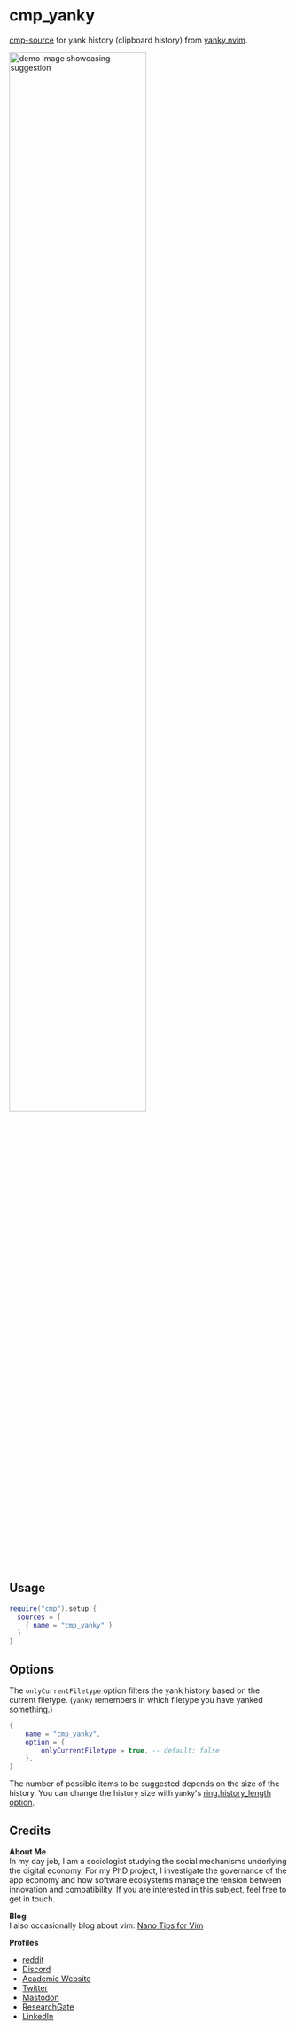 <!-- LTeX: enabled=false -->
# cmp_yanky
<!-- LTeX: enabled=true -->
<!-- TODO uncomment shields when available in dotfyle.com 
<a href="https://dotfyle.com/plugins/chrisgrieser/cmp_yanky">
<img src="https://dotfyle.com/plugins/chrisgrieser/cmp_yanky/shield" /></a>
-->

[cmp-source](https://github.com/hrsh7th/nvim-cmp) for yank history (clipboard
history) from [yanky.nvim](https://github.com/gbprod/yanky.nvim).

<img src="https://github.com/chrisgrieser/cmp_yanky/assets/73286100/e1e62358-63d0-4261-88ed-47bb155576d2" alt="demo image showcasing suggestion" width=70%>

## Usage

```lua
require("cmp").setup {
  sources = {
    { name = "cmp_yanky" }
  }
}
```

## Options

The `onlyCurrentFiletype` option filters the yank history based on the current
filetype. (`yanky` remembers in which filetype you have yanked something.)

```lua
{
	name = "cmp_yanky",
	option = {
		onlyCurrentFiletype = true, -- default: false
	},
}
```

The number of possible items to be suggested depends on the size of the
history. You can change the history size with `yanky`'s [ring.history_length
option](https://github.com/gbprod/yanky.nvim#ringhistory_length).

## Credits
<!-- vale Google.FirstPerson = NO -->
__About Me__  
In my day job, I am a sociologist studying the social mechanisms underlying the
digital economy. For my PhD project, I investigate the governance of the app
economy and how software ecosystems manage the tension between innovation and
compatibility. If you are interested in this subject, feel free to get in touch.

__Blog__  
I also occasionally blog about vim: [Nano Tips for Vim](https://nanotipsforvim.prose.sh)

__Profiles__  
- [reddit](https://www.reddit.com/user/pseudometapseudo)
- [Discord](https://discordapp.com/users/462774483044794368/)
- [Academic Website](https://chris-grieser.de/)
- [Twitter](https://twitter.com/pseudo_meta)
- [Mastodon](https://pkm.social/@pseudometa)
- [ResearchGate](https://www.researchgate.net/profile/Christopher-Grieser)
- [LinkedIn](https://www.linkedin.com/in/christopher-grieser-ba693b17a/)
